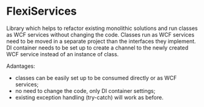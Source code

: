 # FlexiServices

Library which helps to refactor existing monolithic solutions and run classes as WCF services without changing the code.
Classes run as WCF services need to be moved in a separate project than the interfaces they implement.
DI container needs to be set up to create a channel to the newly created WCF service instead of an instance of class.

Adantages:
- classes can be easily set up to be consumed directly or as WCF services;
- no need to change the code, only DI container settings;
- existing exception handling (try-catch) will work as before.
